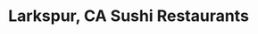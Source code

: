 ---
layout: city
title: Larkspur, CA Sushi Restaurants
permalink: /california/larkspur/
stateAbbr: CA
stateName: California
cityName: Larkspur
---